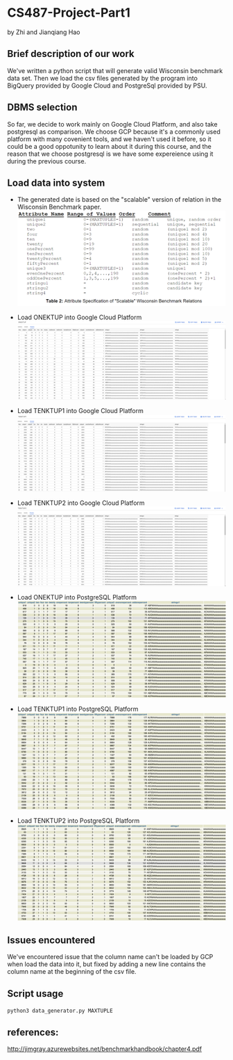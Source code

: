# CS487-Project-Part1
by Zhi and Jianqiang Hao
## Brief description of our work
We've written a python script that will generate valid Wisconsin benchmark data set. Then we load the csv files generated by the program into BigQuery provided by Google Cloud and PostgreSql provided by PSU.

## DBMS selection
So far, we decide to work mainly on Google Cloud Platform, and also take postgresql as comparison.
We choose GCP because it's a commonly used platform with many covenient tools, and we haven't used it before, so it could be a good oppotunity to learn about it during this course, and the reason that we choose postgresql is we have some expereience using it during the previous course.

## Load data into system
* The generated date is based on the "scalable" version of relation in the Wisconsin Benchmark paper.
![](img/wisconsin.PNG)

* Load ONEKTUP into Google Cloud Platform
![](img/onek_gcp.PNG)

* Load TENKTUP1 into Google Cloud Platform
![](img/tenk1_gcp.PNG)

* Load TENKTUP2 into Google Cloud Platform
![](img/tenk2_gcp.PNG)

* Load ONEKTUP into PostgreSQL Platform
![](img/ONEKTUP_sample.PNG)

* Load TENKTUP1 into PostgreSQL Platform
![](img/TENKTUP1_sample.PNG)

* Load TENKTUP2 into PostgreSQL Platform
![](img/TENKTUP2_sample.PNG)

## Issues encountered
We've encountered issue that the column name can't be loaded by GCP when load the data into it, but fixed by adding a new line contains the column name at the beginning of the csv file.

## Script usage
`python3 data_generator.py MAXTUPLE`

## references:
http://jimgray.azurewebsites.net/benchmarkhandbook/chapter4.pdf
